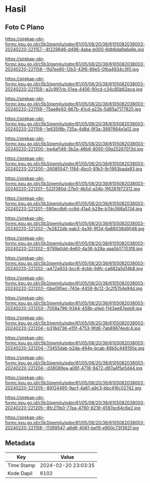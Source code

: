 # Hasil

## Foto C Plano

https://sirekap-obj-formc.kpu.go.id/c5b3/pemilu/pdpr/61/05/08/20/38/6105082038003-20240220-221157--4f229846-d496-4aba-b000-8db6da9a6a8e.jpg

https://sirekap-obj-formc.kpu.go.id/c5b3/pemilu/pdpr/61/05/08/20/38/6105082038003-20240220-221158--1fd7ee90-12b3-43f6-89e5-0fba4934c3f0.jpg

https://sirekap-obj-formc.kpu.go.id/c5b3/pemilu/pdpr/61/05/08/20/38/6105082038003-20240220-221159--a2c997cb-51ea-4456-90cd-c34c85b62eca.jpg

https://sirekap-obj-formc.kpu.go.id/c5b3/pemilu/pdpr/61/05/08/20/38/6105082038003-20240220-221159--75ae8e93-867b-41cd-a22b-5d85a7177825.jpg

https://sirekap-obj-formc.kpu.go.id/c5b3/pemilu/pdpr/61/05/08/20/38/6105082038003-20240220-221159--1e635f8b-735a-4d8d-9f3a-3997664e1a12.jpg

https://sirekap-obj-formc.kpu.go.id/c5b3/pemilu/pdpr/61/05/08/20/38/6105082038003-20240220-221200--be4af149-3b2a-46b6-8050-09a25267013d.jpg

https://sirekap-obj-formc.kpu.go.id/c5b3/pemilu/pdpr/61/05/08/20/38/6105082038003-20240220-221200--26085547-1194-4bc0-81b3-9c1993bada93.jpg

https://sirekap-obj-formc.kpu.go.id/c5b3/pemilu/pdpr/61/05/08/20/38/6105082038003-20240220-221201--522f380d-27b0-4b5d-a24b-1f6281972312.jpg

https://sirekap-obj-formc.kpu.go.id/c5b3/pemilu/pdpr/61/05/08/20/38/6105082038003-20240220-221201--590ecdb6-cc6d-41a4-b29e-b7dc066a5134.jpg

https://sirekap-obj-formc.kpu.go.id/c5b3/pemilu/pdpr/61/05/08/20/38/6105082038003-20240220-221202--7e2822db-eab3-4a36-9f2d-6a88038d9048.jpg

https://sirekap-obj-formc.kpu.go.id/c5b3/pemilu/pdpr/61/05/08/20/38/6105082038003-20240220-221202--9799a0dd-4e60-4a36-b28a-aaa5b17703f8.jpg

https://sirekap-obj-formc.kpu.go.id/c5b3/pemilu/pdpr/61/05/08/20/38/6105082038003-20240220-221202--a472a933-bcc6-4cbb-9dfc-ca682a5d14b8.jpg

https://sirekap-obj-formc.kpu.go.id/c5b3/pemilu/pdpr/61/05/08/20/38/6105082038003-20240220-221203--0be095ec-740e-4459-8c12-3c2f5154e94d.jpg

https://sirekap-obj-formc.kpu.go.id/c5b3/pemilu/pdpr/61/05/08/20/38/6105082038003-20240220-221203--7058a796-9344-458b-a1ed-1143ee87eeb9.jpg

https://sirekap-obj-formc.kpu.go.id/c5b3/pemilu/pdpr/61/05/08/20/38/6105082038003-20240220-221204--b316d736-e15f-4753-9fd6-7ab89874edc4.jpg

https://sirekap-obj-formc.kpu.go.id/c5b3/pemilu/pdpr/61/05/08/20/38/6105082038003-20240220-221204--73455dab-b2da-464e-bcab-88b5c449195e.jpg

https://sirekap-obj-formc.kpu.go.id/c5b3/pemilu/pdpr/61/05/08/20/38/6105082038003-20240220-221204--d38089ea-a06f-4718-9472-d97a4f5e5d44.jpg

https://sirekap-obj-formc.kpu.go.id/c5b3/pemilu/pdpr/61/05/08/20/38/6105082038003-20240220-221205--89124495-9acf-4a61-a9c3-bbc416c02742.jpg

https://sirekap-obj-formc.kpu.go.id/c5b3/pemilu/pdpr/61/05/08/20/38/6105082038003-20240220-221205--8fc211b0-77ea-4790-8219-4597ec64c6e2.jpg

https://sirekap-obj-formc.kpu.go.id/c5b3/pemilu/pdpr/61/05/08/20/38/6105082038003-20240220-221158--11399547-a6d6-4061-bef9-e900c73f362f.jpg


## Metadata

| Key        | Value               |
| ---------- | ------------------- |
| Time Stamp | 2024-02-20 23:03:35 |
| Kode Dapil | 6102                |



